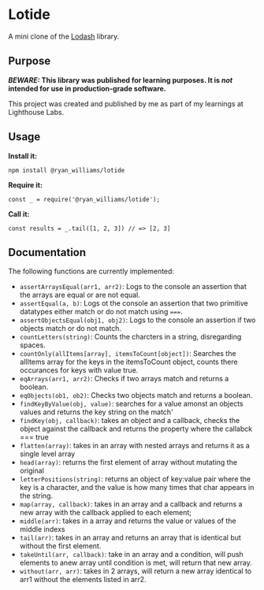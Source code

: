 # Lotide

A mini clone of the [Lodash](https://lodash.com) library.

## Purpose

**_BEWARE:_ This library was published for learning purposes. It is _not_ intended for use in production-grade software.**

This project was created and published by me as part of my learnings at Lighthouse Labs. 

## Usage

**Install it:**

`npm install @ryan_williams/lotide`

**Require it:**

`const _ = require('@ryan_williams/lotide');`

**Call it:**

`const results = _.tail([1, 2, 3]) // => [2, 3]`

## Documentation

The following functions are currently implemented:

* `assertArraysEqual(arr1, arr2)`: Logs to the console an assertion that the arrays are equal or are not equal.
* `assertEqual(a, b)`: Logs ot the console an assertion that two primitive datatypes either match or do not match using `===`.
* `assertObjectsEqual(obj1, obj2)`: Logs to the console an assertion if two objects match or do not match.
* `countLetters(string)`: Counts the charcters in a string, disregarding spaces.
* `countOnly(allItems[array], itemsToCount[object])`: Searches the allItems array for the keys in the itemsToCount object, counts there occurances for keys with value true.
* `eqArrays(arr1, arr2)`: Checks if two arrays match and returns a boolean.
* `eqObjects(ob1, ob2)`: Checks two objects match and returns  a boolean.
* `findKeyByValue(obj, value)`: searches for a value amonst an objects values and returns the key string on the match'
* `findKey(obj, callback)`: takes an object and a callback, checks the object against the callback and returns the property where the callabck === true
* `flatten(array)`: takes in an array with nested arrays and returns it as a single level array
* `head(array)`: returns the first element of array without mutating the original
* `letterPositions(string)`: returns an object of key:value pair where the key is a character, and the value is how many times that char appears in the string. 
* `map(array, callback)`: takes in an array and a callback and returns a new array with the callback applied to each element;
* `middle(arr)`: takes in a array and returns the value or values of the middle indexs
* `tail(arr)`: takes in an array and returns an array that is identical but without the first element.
* `takeUntil(arr, callback)`: take in an array and a condition, will push elements to anew array until condition is met, will return that new array.
* `without(arr, arr)`: takes in 2 arrays, will return a new array identical to arr1 without the elements listed in arr2.